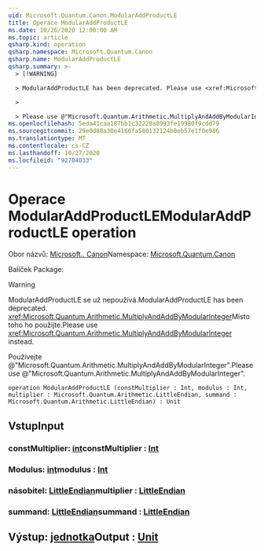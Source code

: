 ```yaml
---
uid: Microsoft.Quantum.Canon.ModularAddProductLE
title: Operace ModularAddProductLE
ms.date: 10/26/2020 12:00:00 AM
ms.topic: article
qsharp.kind: operation
qsharp.namespace: Microsoft.Quantum.Canon
qsharp.name: ModularAddProductLE
qsharp.summary: >-
  > [!WARNING]

  > ModularAddProductLE has been deprecated. Please use <xref:Microsoft.Quantum.Arithmetic.MultiplyAndAddByModularInteger> instead.

  >

  > Please use @"Microsoft.Quantum.Arithmetic.MultiplyAndAddByModularInteger".
ms.openlocfilehash: 5eda41caa187bb1c32220a8993fe19980f9cdd79
ms.sourcegitcommit: 29e0d88a30e4166fa580132124b0eb57e1f0e986
ms.translationtype: MT
ms.contentlocale: cs-CZ
ms.lasthandoff: 10/27/2020
ms.locfileid: "92704033"
---
```

# <a name="modularaddproductle-operation"></a><span data-ttu-id="6bd2e-102">Operace ModularAddProductLE</span><span class="sxs-lookup"><span data-stu-id="6bd2e-102">ModularAddProductLE operation</span></span>

<span data-ttu-id="6bd2e-103">Obor názvů: [Microsoft.. Canon](xref:Microsoft.Quantum.Canon)</span><span class="sxs-lookup"><span data-stu-id="6bd2e-103">Namespace: [Microsoft.Quantum.Canon](xref:Microsoft.Quantum.Canon)</span></span>

<span data-ttu-id="6bd2e-104">Balíček [](https://nuget.org/packages/)</span><span class="sxs-lookup"><span data-stu-id="6bd2e-104">Package: [](https://nuget.org/packages/)</span></span>


> [!WARNING]
> <span data-ttu-id="6bd2e-105">ModularAddProductLE se už nepoužívá.</span><span class="sxs-lookup"><span data-stu-id="6bd2e-105">ModularAddProductLE has been deprecated.</span></span> <span data-ttu-id="6bd2e-106"><xref:Microsoft.Quantum.Arithmetic.MultiplyAndAddByModularInteger>Místo toho ho použijte.</span><span class="sxs-lookup"><span data-stu-id="6bd2e-106">Please use <xref:Microsoft.Quantum.Arithmetic.MultiplyAndAddByModularInteger> instead.</span></span>
>
> <span data-ttu-id="6bd2e-107">Používejte @"Microsoft.Quantum.Arithmetic.MultiplyAndAddByModularInteger".</span><span class="sxs-lookup"><span data-stu-id="6bd2e-107">Please use @"Microsoft.Quantum.Arithmetic.MultiplyAndAddByModularInteger".</span></span>



```qsharp
operation ModularAddProductLE (constMultiplier : Int, modulus : Int, multiplier : Microsoft.Quantum.Arithmetic.LittleEndian, summand : Microsoft.Quantum.Arithmetic.LittleEndian) : Unit
```


## <a name="input"></a><span data-ttu-id="6bd2e-108">Vstup</span><span class="sxs-lookup"><span data-stu-id="6bd2e-108">Input</span></span>

### <a name="constmultiplier--int"></a><span data-ttu-id="6bd2e-109">constMultiplier: [int](xref:microsoft.quantum.lang-ref.int)</span><span class="sxs-lookup"><span data-stu-id="6bd2e-109">constMultiplier : [Int](xref:microsoft.quantum.lang-ref.int)</span></span>




### <a name="modulus--int"></a><span data-ttu-id="6bd2e-110">Modulus: [int](xref:microsoft.quantum.lang-ref.int)</span><span class="sxs-lookup"><span data-stu-id="6bd2e-110">modulus : [Int](xref:microsoft.quantum.lang-ref.int)</span></span>




### <a name="multiplier--littleendian"></a><span data-ttu-id="6bd2e-111">násobitel: [LittleEndian](xref:Microsoft.Quantum.Arithmetic.LittleEndian)</span><span class="sxs-lookup"><span data-stu-id="6bd2e-111">multiplier : [LittleEndian](xref:Microsoft.Quantum.Arithmetic.LittleEndian)</span></span>




### <a name="summand--littleendian"></a><span data-ttu-id="6bd2e-112">summand: [LittleEndian](xref:Microsoft.Quantum.Arithmetic.LittleEndian)</span><span class="sxs-lookup"><span data-stu-id="6bd2e-112">summand : [LittleEndian](xref:Microsoft.Quantum.Arithmetic.LittleEndian)</span></span>





## <a name="output--unit"></a><span data-ttu-id="6bd2e-113">Výstup: [jednotka](xref:microsoft.quantum.lang-ref.unit)</span><span class="sxs-lookup"><span data-stu-id="6bd2e-113">Output : [Unit](xref:microsoft.quantum.lang-ref.unit)</span></span>

